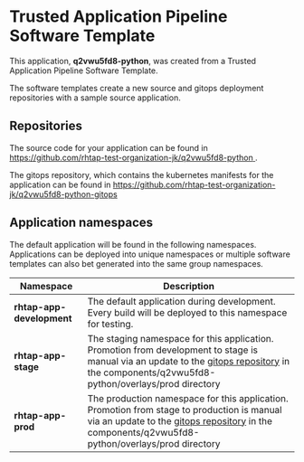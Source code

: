 # Trusted Application Pipeline Software Template

This application, **q2vwu5fd8-python**, was created from a Trusted Application Pipeline Software Template.

The software templates create a new source and gitops deployment repositories with a sample source application. 

## Repositories

The source code for your application can be found in [https://github.com/rhtap-test-organization-jk/q2vwu5fd8-python ](https://github.com/rhtap-test-organization-jk/q2vwu5fd8-python ).
 
The gitops repository, which contains the kubernetes manifests for the application can be found in 
[https://github.com/rhtap-test-organization-jk/q2vwu5fd8-python-gitops ](https://github.com/rhtap-test-organization-jk/q2vwu5fd8-python-gitops ) 

## Application namespaces 

The default application will be found in the following namespaces. Applications can be deployed into unique namespaces or multiple software templates can also bet generated into the same group namespaces.  

|  Namespace   |  Description   |  
| -------- | -------- |   
| **rhtap-app-development** | The default application during development. Every build will be deployed to this namespace for testing. | 
| **rhtap-app-stage** | The staging namespace for this application. Promotion from development to stage is manual via an update to the [gitops repository](https://github.com/rhtap-test-organization-jk/q2vwu5fd8-python-gitops ) in the components/q2vwu5fd8-python/overlays/prod directory |  
| **rhtap-app-prod** | The production namespace for this application. Promotion from stage to production is manual via an update to the [gitops repository](https://github.com/rhtap-test-organization-jk/q2vwu5fd8-python-gitops ) in the components/q2vwu5fd8-python/overlays/prod directory | 